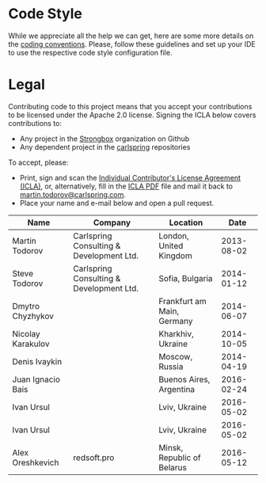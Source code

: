 
# Code Style

While we appreciate all the help we can get, here are some more details on the [coding conventions](https://github.com/strongbox/strongbox/wiki/Coding-Convention). Please, follow these guidelines and set up your IDE to use the respective code style configuration file.

# Legal

Contributing code to this project means that you accept your contributions to be 
licensed under the Apache 2.0 license. Signing the ICLA below covers contributions to:
* Any project in the [Strongbox](https://github.com/strongbox) organization on Github
* Any dependent project in the [carlspring](https://github.com/carlspring) repositories

To accept, please:
- Print, sign and scan the [Individual Contributor's License Agreement (ICLA)](https://github.com/strongbox/strongbox/blob/master/ICLA.md), or, alternatively, fill in the [ICLA PDF](https://github.com/strongbox/strongbox/wiki/resources/pdfs/ICLA.pdf) file
  and mail it back to [martin.todorov@carlspring.com](mailto:martin.todorov@carlspring.com).
- Place your name and e-mail below and open a pull request.

| Name                         | Company                                  | Location                                | Date       |
|------------------------------|------------------------------------------|-----------------------------------------|------------|
| Martin Todorov               | Carlspring Consulting & Development Ltd. | London, United Kingdom                  | 2013-08-02 |
| Steve Todorov                | Carlspring Consulting & Development Ltd. | Sofia, Bulgaria                         | 2014-01-12 |
| Dmytro Chyzhykov             |                                          | Frankfurt am Main, Germany              | 2014-06-07 |
| Nicolay Karakulov            |                                          | Kharkhiv, Ukraine                       | 2014-10-05 |
| Denis Ivaykin                |                                          | Moscow, Russia                          | 2014-04-19 |
| Juan Ignacio Bais            |                                          | Buenos Aires, Argentina                 | 2016-02-24 |
| Ivan Ursul                   |                                          | Lviv, Ukraine                           | 2016-05-02 |
| Ivan Ursul                   |                                          | Lviv, Ukraine                           | 2016-05-02 |
| Alex Oreshkevich             | redsoft.pro                              | Minsk, Republic of Belarus              | 2016-05-12 |